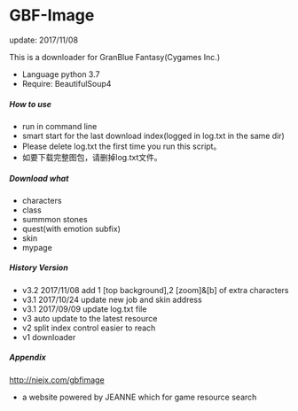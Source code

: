 GBF-Image
========================
update: 2017/11/08

This is a downloader for GranBlue Fantasy(Cygames Inc.)
* Language python 3.7
* Require: BeautifulSoup4
##### How to use
* run in command line
* smart start for the last download index(logged in log.txt in the same dir)
* Please delete log.txt the first time you run this script。
* 如要下载完整图包，请删掉log.txt文件。
##### Download what
* characters
* class
* summmon stones
* quest(with emotion subfix)
* skin
* mypage
##### History Version
* v3.2 2017/11/08 add 1 [top background],2 [zoom]&[b] of extra characters
* v3.1 2017/10/24 update new job and skin address
* v3.1 2017/09/09 update log.txt file 
* v3 auto update to the latest resource
* v2 split index control easier to reach
* v1 downloader
##### Appendix
http://niejx.com/gbfimage
* a website powered by JEANNE which for game resource search
